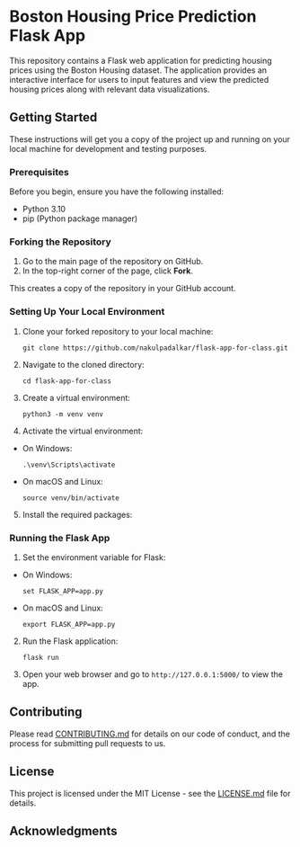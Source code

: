 # Boston Housing Price Prediction Flask App

This repository contains a Flask web application for predicting housing prices using the Boston Housing dataset. The application provides an interactive interface for users to input features and view the predicted housing prices along with relevant data visualizations.

## Getting Started

These instructions will get you a copy of the project up and running on your local machine for development and testing purposes.

### Prerequisites

Before you begin, ensure you have the following installed:
- Python 3.10
- pip (Python package manager)

### Forking the Repository

1. Go to the main page of the repository on GitHub.
2. In the top-right corner of the page, click **Fork**.

This creates a copy of the repository in your GitHub account.

### Setting Up Your Local Environment

1. Clone your forked repository to your local machine:
    ```
    git clone https://github.com/nakulpadalkar/flask-app-for-class.git
    ```
2. Navigate to the cloned directory:
    ```
    cd flask-app-for-class
    ```
3. Create a virtual environment:
    ```
    python3 -m venv venv
    ```
4. Activate the virtual environment:

- On Windows:
  ```
  .\venv\Scripts\activate
  ```
- On macOS and Linux:
  ```
  source venv/bin/activate
  ```
5. Install the required packages:



### Running the Flask App

1. Set the environment variable for Flask:

- On Windows:

  ```
  set FLASK_APP=app.py
  ```

- On macOS and Linux:

  ```
  export FLASK_APP=app.py
  ```
2. Run the Flask application:

    ```
    flask run
    ```
3. Open your web browser and go to `http://127.0.0.1:5000/` to view the app.

## Contributing

Please read [CONTRIBUTING.md](CONTRIBUTING.md) for details on our code of conduct, and the process for submitting pull requests to us.

## License

This project is licensed under the MIT License - see the [LICENSE.md](LICENSE.md) file for details.

## Acknowledgments



